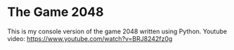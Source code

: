 # The Game 2048
This is my console version of the game 2048 written using Python. 
Youtube video: https://www.youtube.com/watch?v=BRJ8242fz0g
